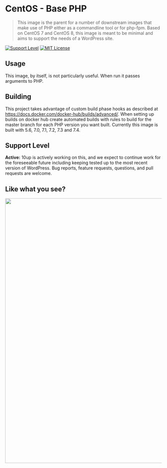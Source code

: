 # CentOS - Base PHP

> This image is the parent for a number of downstream images that make use of PHP either as a commandline tool or for php-fpm. Based on CentOS 7 and CentOS 8, this image is meant to be minimal and aims to support the needs of a WordPress site. 

[![Support Level](https://img.shields.io/badge/support-active-green.svg)](#support-level) [![MIT License](https://img.shields.io/github/license/10up/base-php.svg)](https://github.com/10up/base-php/blob/master/LICENSE)

## Usage

This image, by itself, is not particularly useful. When run it passes arguments to PHP. 

## Building

This project takes advantage of custom build phase hooks as described at https://docs.docker.com/docker-hub/builds/advanced/. When setting up builds on docker hub create automated builds with rules to build for the master branch for each PHP version you want built. Currently this image is built with 5.6, 7.0, 7.1, 7.2, 7.3 and 7.4.

## Support Level

**Active:** 10up is actively working on this, and we expect to continue work for the foreseeable future including keeping tested up to the most recent version of WordPress.  Bug reports, feature requests, questions, and pull requests are welcome.

## Like what you see?

<p align="center">
<a href="http://10up.com/contact/"><img src="https://10updotcom-wpengine.s3.amazonaws.com/uploads/2016/10/10up-Github-Banner.png" width="850"></a>
</p>

